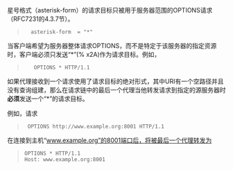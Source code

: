 星号格式（asterisk-form）的请求目标只被用于服务器范围的OPTIONS请求（RFC7231的4.3.7节）。

> ```
>   asterisk-form  = "*"
> ```

当客户端希望为服务器整体请求OPTIONS，而不是特定于该服务器的指定资源时，客户端必须只发送“*”(% x2A)作为请求目标。例如，

> ```
>    OPTIONS * HTTP/1.1
> ```

如果代理接收到一个请求使用了请求目标的绝对形式，其中URI有一个空路径并且没有查询组建，那么在请求链中的最后一个代理当他转发请求到指定的源服务器时**必须**发送一个“*”的请求目标。

例如，请求

> ```
>  OPTIONS http://www.example.org:8001 HTTP/1.1
> ```

在连接到主机“www.example.org”的8001端口后，将被最后一个代理转发为

> ```
> OPTIONS * HTTP/1.1
> Host: www.example.org:8001
> ```

